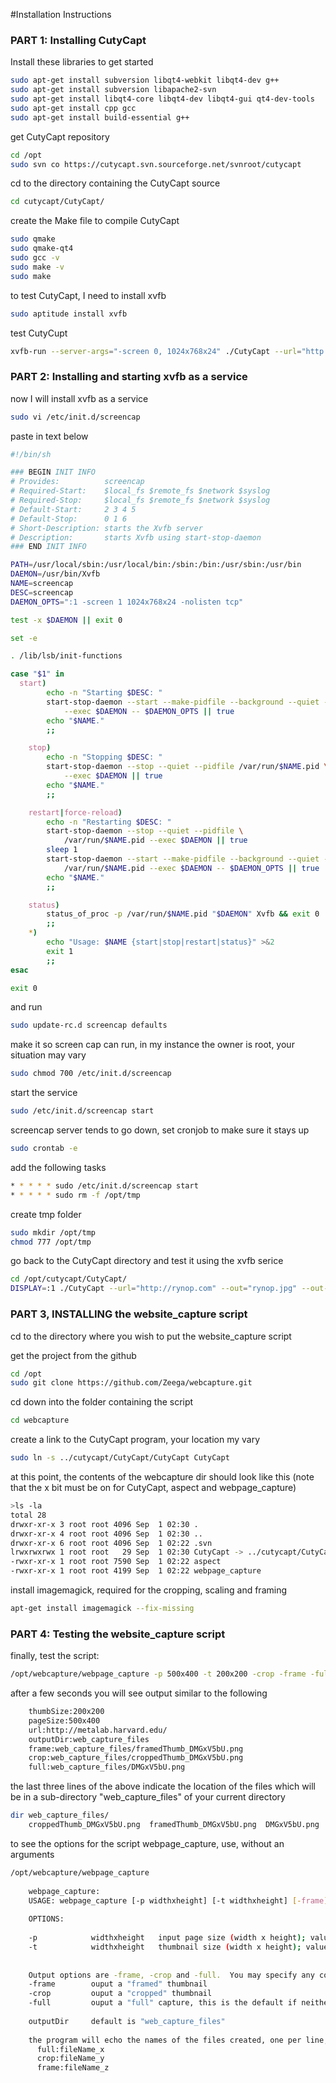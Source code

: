 #Installation Instructions


### PART 1: Installing CutyCapt


Install these libraries to get started

```bash
sudo apt-get install subversion libqt4-webkit libqt4-dev g++
sudo apt-get install subversion libapache2-svn
sudo apt-get install libqt4-core libqt4-dev libqt4-gui qt4-dev-tools
sudo apt-get install cpp gcc
sudo apt-get install build-essential g++
```

get CutyCapt repository

```bash
cd /opt
sudo svn co https://cutycapt.svn.sourceforge.net/svnroot/cutycapt 
```

cd to the directory containing the CutyCapt source

```bash
cd cutycapt/CutyCapt/
```

create the Make file to compile CutyCapt

```bash
sudo qmake
sudo qmake-qt4
sudo gcc -v
sudo make -v
sudo make
```


to test CutyCapt, I need to install xvfb

```bash
sudo aptitude install xvfb
```

test CutyCupt

```bash
xvfb-run --server-args="-screen 0, 1024x768x24" ./CutyCapt --url="http://www.learningware.com/" --out="lw.png"
```

### PART 2: Installing and starting xvfb as a service

now I will install xvfb as a service 

```bash
sudo vi /etc/init.d/screencap
```


paste in text below

```bash
#!/bin/sh

### BEGIN INIT INFO
# Provides:          screencap
# Required-Start:    $local_fs $remote_fs $network $syslog
# Required-Stop:     $local_fs $remote_fs $network $syslog
# Default-Start:     2 3 4 5
# Default-Stop:      0 1 6
# Short-Description: starts the Xvfb server
# Description:       starts Xvfb using start-stop-daemon
### END INIT INFO

PATH=/usr/local/sbin:/usr/local/bin:/sbin:/bin:/usr/sbin:/usr/bin
DAEMON=/usr/bin/Xvfb
NAME=screencap
DESC=screencap
DAEMON_OPTS=":1 -screen 1 1024x768x24 -nolisten tcp"

test -x $DAEMON || exit 0

set -e

. /lib/lsb/init-functions

case "$1" in
  start)
		echo -n "Starting $DESC: "
		start-stop-daemon --start --make-pidfile --background --quiet --pidfile /var/run/$NAME.pid \
		    --exec $DAEMON -- $DAEMON_OPTS || true
		echo "$NAME."
		;;

	stop)
		echo -n "Stopping $DESC: "
		start-stop-daemon --stop --quiet --pidfile /var/run/$NAME.pid \
		    --exec $DAEMON || true
		echo "$NAME."
		;;

	restart|force-reload)
		echo -n "Restarting $DESC: "
		start-stop-daemon --stop --quiet --pidfile \
		    /var/run/$NAME.pid --exec $DAEMON || true
		sleep 1
		start-stop-daemon --start --make-pidfile --background --quiet --pidfile \
		    /var/run/$NAME.pid --exec $DAEMON -- $DAEMON_OPTS || true
		echo "$NAME."
		;;

	status)
		status_of_proc -p /var/run/$NAME.pid "$DAEMON" Xvfb && exit 0 || exit $?
		;;
	*)
		echo "Usage: $NAME {start|stop|restart|status}" >&2
		exit 1
		;;
esac

exit 0
```

and run 

```bash
sudo update-rc.d screencap defaults
```

make it so screen cap can run, in my instance the owner is root, your situation may vary

```bash
sudo chmod 700 /etc/init.d/screencap
```

start the service
```bash
sudo /etc/init.d/screencap start
```
screencap server tends to go down, set cronjob to make sure it stays up

```bash
sudo crontab -e 
```

add the following tasks

```bash
* * * * * sudo /etc/init.d/screencap start
* * * * * sudo rm -f /opt/tmp
```

create tmp folder

```bash
sudo mkdir /opt/tmp
chmod 777 /opt/tmp
```

go back to the CutyCapt directory and test it using the xvfb serice

```bash
cd /opt/cutycapt/CutyCapt/
DISPLAY=:1 ./CutyCapt --url="http://rynop.com" --out="rynop.jpg" --out-format=jpeg --plugins=off --delay=4000
```



### PART 3, INSTALLING the website_capture script

cd to the directory where you wish to put the website_capture script


get the project from the github

```bash
cd /opt
sudo git clone https://github.com/Zeega/webcapture.git
```

cd down into the folder containing the script

```bash
cd webcapture
```

create a link to the CutyCapt program, your location my vary

```bash
sudo ln -s ../cutycapt/CutyCapt/CutyCapt CutyCapt
```

at this point, the contents of the webcapture dir should look like this
(note that the x bit must be on for CutyCapt, aspect and webpage_capture)

```bash
>ls -la
total 28
drwxr-xr-x 3 root root 4096 Sep  1 02:30 .
drwxr-xr-x 4 root root 4096 Sep  1 02:30 ..
drwxr-xr-x 6 root root 4096 Sep  1 02:22 .svn
lrwxrwxrwx 1 root root   29 Sep  1 02:30 CutyCapt -> ../cutycapt/CutyCapt/CutyCapt
-rwxr-xr-x 1 root root 7590 Sep  1 02:22 aspect
-rwxr-xr-x 1 root root 4199 Sep  1 02:22 webpage_capture
```

install imagemagick, required for the cropping, scaling and framing
```bash
apt-get install imagemagick --fix-missing
```

### PART 4: Testing the website_capture script

finally, test the script:

```bash
/opt/webcapture/webpage_capture -p 500x400 -t 200x200 -crop -frame -full "http://metalab.harvard.edu/"
```
after a few seconds you will see output similar to the following
```bash
	thumbSize:200x200
	pageSize:500x400
	url:http://metalab.harvard.edu/
	outputDir:web_capture_files
	frame:web_capture_files/framedThumb_DMGxV5bU.png
	crop:web_capture_files/croppedThumb_DMGxV5bU.png
	full:web_capture_files/DMGxV5bU.png
```

the last three lines of the above indicate the location of the files
which will be in a sub-directory "web_capture_files" of your current directory

```bash
dir web_capture_files/
	croppedThumb_DMGxV5bU.png  framedThumb_DMGxV5bU.png  DMGxV5bU.png
```

to see the options for the script webpage_capture, use, without an arguments

```bash
/opt/webcapture/webpage_capture
	
	webpage_capture:
	USAGE: webpage_capture [-p widthxheight] [-t widthxheight] [-frame] [-crop] [-full] webURL [outputDir]
	
	OPTIONS:
	
	-p            widthxheight   input page size (width x height); value in pixels, default = 600x400
	-t            widthxheight   thumbnail size (width x height); value in pixels, default = 200x200
	
	
	Output options are -frame, -crop and -full.  You may specify any combination
	-frame        ouput a "framed" thumbnail
	-crop         ouput a "cropped" thumbnail
	-full         ouput a "full" capture, this is the default if neither -crop nor -full are specified
	
	outputDir     default is "web_capture_files"
	
	the program will echo the names of the files created, one per line, in the form
	  full:fileName_x
	  crop:fileName_y
	  frame:fileName_z
```

